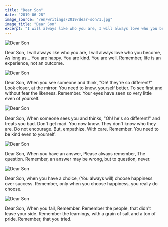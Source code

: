 ```yaml
---
title: "Dear Son"
date: "2019-06-28"
image_source: "/en/writings/2019/dear-son/1.jpg"
image_title: "Dear Son"
excerpt: "I will always like who you are, I will always love who you become..."
---
```


<!--more-->

<div class="cards story">
  <section class="story card">

![Dear Son](/en/writings/2019/dear-son/1.jpg)

<p>
Dear Son,
I will always like who you are,
I will always love who you become,
As long as...
You are happy.
You are kind.
You are well.
Remember,
life is
an experience,
not an outcome.
</p>

  </section>

  <section class="story card">

![Dear Son](/en/writings/2019/dear-son/2.jpg)

Dear Son,
When you see someone and think,
"Oh! they're so different!"
Look closer,
at the mirror.
You need to know,
yourself better.
To see first
and without fear
the likeness.
Remember.
Your eyes
have seen so very little
even of yourself.
  </section>

  <section class="story card">

![Dear Son](/en/writings/2019/dear-son/3.jpg)

Dear Son,
When someone sees you and thinks,
"Oh! he's so different!"
and treats you bad.
Don't get mad.
You now know.
They don't know
who they are.
Do not encourage.
But, empathize.
With care.
Remember.
You need to be kind
even to yourself.
  </section>

  <section class="story card">

![Dear Son](/en/writings/2019/dear-son/4.jpg)

Dear Son,
When you have an answer,
Please always remember,
The question.
Remember,
an answer
may be wrong,
but to question,
never.
  </section>

  <section class="story card">

![Dear Son](/en/writings/2019/dear-son/5.jpg)

Dear Son,
when you have a choice,
(You always will)
choose happiness
over success.
Remember,
only when you choose happiness,
you really do choose.
  </section>

  <section class="story card">

![Dear Son](/en/writings/2019/dear-son/6.jpg)

<p>
Dear Son,
When you fail,
Remember.
Remember the people,
that didn't leave your side.
Remember the learnings,
with a grain of salt
and a ton of pride.
Remember,
that you tried.
</p>
  </section>
</div>
